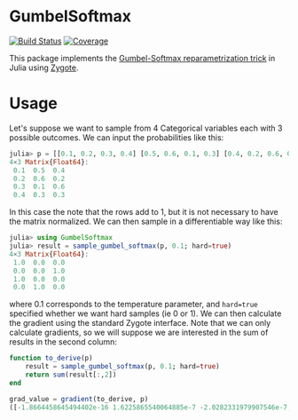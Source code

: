 # GumbelSoftmax

[![Build Status](https://github.com/arnauqb/GumbelSoftmax.jl/actions/workflows/CI.yml/badge.svg?branch=main)](https://github.com/arnauqb/GumbelSoftmax.jl/actions/workflows/CI.yml?query=branch%3Amain)
[![Coverage](https://codecov.io/gh/arnauqb/GumbelSoftmax.jl/branch/main/graph/badge.svg)](https://codecov.io/gh/arnauqb/GumbelSoftmax.jl)

This package implements the [Gumbel-Softmax reparametrization trick](https://arxiv.org/abs/1611.01144) in Julia using [Zygote](https://github.com/FluxML/Zygote.jl).

# Usage

Let's suppose we want to sample from 4 Categorical variables each with 3 possible outcomes. We can input the probabilities like this:

```julia
julia> p = [[0.1, 0.2, 0.3, 0.4] [0.5, 0.6, 0.1, 0.3] [0.4, 0.2, 0.6, 0.3]]
4×3 Matrix{Float64}:
 0.1  0.5  0.4
 0.2  0.6  0.2
 0.3  0.1  0.6
 0.4  0.3  0.3
```
In this case the note that the rows add to 1, but it is not necessary to have the matrix normalized. We can then sample in a differentiable way like this:

```julia
julia> using GumbelSoftmax
julia> result = sample_gumbel_softmax(p, 0.1; hard=true)
4×3 Matrix{Float64}:
 1.0  0.0  0.0
 0.0  0.0  1.0
 1.0  0.0  0.0
 0.0  1.0  0.0
 ```
 where 0.1 corresponds to the temperature parameter, and `hard=true` specified whether we want hard samples (ie 0 or 1). We can then calculate the gradient using the standard Zygote interface. Note that we can only calculate gradients, so we will suppose we are interested in the sum of results in the second column:

```julia
function to_derive(p)
    result = sample_gumbel_softmax(p, 0.1; hard=true)
    return sum(result[:,2])
end

grad_value = gradient(to_derive, p)
([-1.8664458645494402e-16 1.6225865540064885e-7 -2.0282331979907546e-7; -2.152607762114983e-16 8.83806125520096e-11 -2.651416223952525e-10; -9.333173809814049e-18 5.633448015616505e-9 -9.38907997936165e-10; -1.1976417933816025e-8 0.009956664887966756 -0.009956648919416302],)
```



